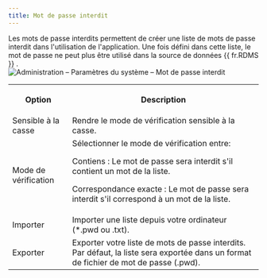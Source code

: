 ```yaml
---
title: Mot de passe interdit
---
```

Les mots de passe interdits permettent de créer une liste de mots de passe interdit dans l&apos;utilisation de l&apos;application. Une fois défini dans cette liste, le mot de passe ne peut plus être utilisé dans la source de données {{ fr.RDMS }} .  
![Administration – Paramètres du système – Mot de passe interdit](/img/fr/server/clip10378.png) 

<table>
	<tr>
		<th>

Option 
		</th>
		<th>
Description 
		</th>
	</tr>
	<tr>
		<td>
Sensible à la casse 
		</td>
		<td>
Rendre le mode de vérification sensible à la casse. 
		</td>
	</tr>
	<tr>
		<td>
Mode de vérification 
		</td>
		<td>
Sélectionner le mode de vérification entre:  

Contiens : Le mot de passe sera interdit s&apos;il contient un mot de la liste.  

Correspondance exacte : Le mot de passe sera interdit s&apos;il correspond à un mot de la liste.  
		</td>
	</tr>
	<tr>
		<td>
Importer 
		</td>
		<td>
Importer une liste depuis votre ordinateur (*.pwd ou .txt). 
		</td>
	</tr>
	<tr>
		<td>
Exporter 
		</td>
		<td>
Exporter votre liste de mots de passe interdits. Par défaut, la liste sera exportée dans un format de fichier de mot de passe (.pwd). 
		</td>
	</tr>
</table>


